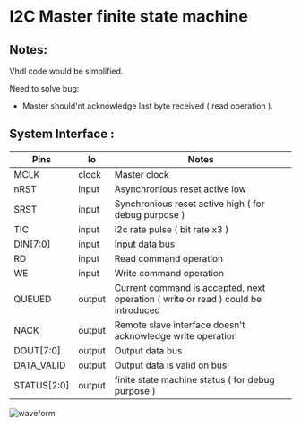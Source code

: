 
# I2C Master finite state machine

Notes:
------
Vhdl code would be simplified.

Need to solve bug:
* Master should'nt acknowledge last byte received ( read operation ).

System Interface :
----------------

| Pins   | Io | Notes |
| -------- | ---- | --------------------- |
| MCLK | clock | Master clock |
| nRST | input | Asynchronious reset active low | 
| SRST | input | Synchronious reset active high ( for debug purpose ) |
| TIC | input | i2c rate pulse ( bit rate x3 ) |
| DIN[7:0] | input | Input data bus |
| RD  | input | Read command operation |
| WE  | input | Write command operation |
| QUEUED | output | Current command is accepted, next operation ( write or read ) could be introduced | 
| NACK | output | Remote slave interface doesn't acknowledge write operation |
| DOUT[7:0] | output | Output data bus |
| DATA_VALID | output | Output data is valid on bus |
| STATUS[2:0] | output | finite state machine status ( for debug purpose ) |


![waveform](https://github.com/tirfil/vhdI2CMaster/blob/master/image/i2cmaster.png)

